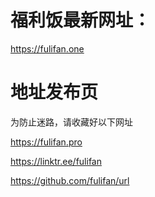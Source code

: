 # 福利饭最新网址：

https://fulifan.one

# 地址发布页

为防止迷路，请收藏好以下网址

https://fulifan.pro

https://linktr.ee/fulifan

https://github.com/fulifan/url
